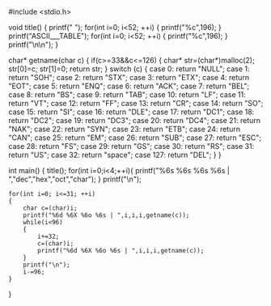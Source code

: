 #include <stdio.h>

void title()
{
    printf("  ");
    for(int i=0; i<52; ++i)
    {
        printf("%c",196);
    }
    printf("ASCII___TABLE");
    for(int i=0; i<52; ++i)
    {
        printf("%c",196);
    }
    printf("\n\n");
}

char* getname(char c)
{
    if(c>=33&&c<=126)
    {
        char* str=(char*)malloc(2);
        str[0]=c;
        str[1]=0;
        return str;
    }
    switch (c)
    {
    case 0:
        return "NULL";
    case 1:
        return "SOH";
    case 2:
        return "STX";
    case 3:
        return "ETX";
    case 4:
        return "EOT";
    case 5:
        return "ENQ";
    case 6:
        return "ACK";
    case 7:
        return "BEL";
    case 8:
        return "BS";
    case 9:
        return "TAB";
    case 10:
        return "LF";
    case 11:
        return "VT";
    case 12:
        return "FF";
    case 13:
        return "CR";
    case 14:
        return "SO";
    case 15:
        return "SI";
    case 16:
        return "DLE";
    case 17:
        return "DC1";
    case 18:
        return "DC2";
    case 19:
        return "DC3";
    case 20:
        return "DC4";
    case 21:
        return "NAK";
    case 22:
        return "SYN";
    case 23:
        return "ETB";
    case 24:
        return "CAN";
    case 25:
        return "EM";
    case 26:
        return "SUB";
    case 27:
        return "ESC";
    case 28:
        return "FS";
    case 29:
        return "GS";
    case 30:
        return "RS";
    case 31:
        return "US";
    case 32:
        return "space";
    case 127:
        return "DEL";
    }
}

int main()
{
    title();
    for(int i=0;i<4;++i){
    printf("%6s %6s %6s %6s | ","dec","hex","oct","char");
    }
    printf("\n");

    for(int i=0; i<=31; ++i)
    {
        char c=(char)i;
        printf("%6d %6X %6o %6s | ",i,i,i,getname(c));
        while(i<96)
        {
            i+=32;
            c=(char)i;
            printf("%6d %6X %6o %6s | ",i,i,i,getname(c));
        }
        printf("\n");
        i-=96;
    }
}
